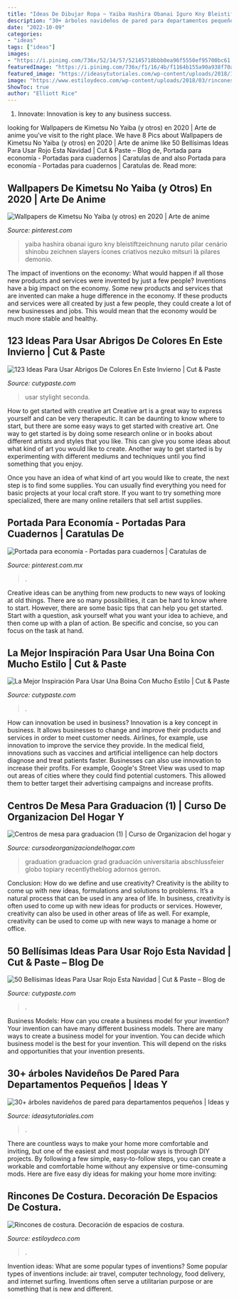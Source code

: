 ```yaml
---
title: "Ideas De Dibujar Ropa ~ Yaiba Hashira Obanai Iguro Kny Bleistiftzeichnung Naruto Pilar Cenário Shinobu Zeichnen Slayers ícones Criativos Nezuko Mitsuri Là Pilares Demonio"
description: "30+ árboles navideños de pared para departamentos pequeños"
date: "2022-10-09"
categories:
- "ideas"
tags: ["ideas"]
images:
- "https://i.pinimg.com/736x/52/14/57/52145718bbb0ea96f5550ef95700bc61.jpg"
featuredImage: "https://i.pinimg.com/736x/f1/16/4b/f1164b155a90a938f70ae9dd2be00d93.jpg"
featured_image: "https://ideasytutoriales.com/wp-content/uploads/2018/11/Arbol-de-Navidad-para-Pared-11.jpg"
image: "https://www.estiloydeco.com/wp-content/uploads/2018/03/rincones-de-costura-7.jpg"
ShowToc: true
author: "Elliott Rice"
---
```



1. Innovate: Innovation is key to any business success.

	

		
looking for Wallpapers de Kimetsu No Yaiba (y otros) en 2020 | Arte de anime you've visit to the right place. We have 8 Pics about Wallpapers de Kimetsu No Yaiba (y otros) en 2020 | Arte de anime like 50 Bellísimas Ideas Para Usar Rojo Esta Navidad | Cut &amp; Paste – Blog de, Portada para economía - Portadas para cuadernos | Caratulas de and also Portada para economía - Portadas para cuadernos | Caratulas de. Read more:
		
    
## Wallpapers De Kimetsu No Yaiba (y Otros) En 2020 | Arte De Anime

<img loading=lazy src="https://i.pinimg.com/736x/52/14/57/52145718bbb0ea96f5550ef95700bc61.jpg" onerror="this.onerror=null;this.src='https://tse2.mm.bing.net/th?id=OIP.jC1bfJM8jydOLXfmo_479AAAAA&amp;pid=15.1';" alt="Wallpapers de Kimetsu No Yaiba (y otros) en 2020 | Arte de anime">

_Source: pinterest.com_

>yaiba hashira obanai iguro kny bleistiftzeichnung naruto pilar cenário shinobu zeichnen slayers ícones criativos nezuko mitsuri là pilares demonio. 

	

The impact of inventions on the economy: What would happen if all those new products and services were invented by just a few people?
Inventions have a big impact on the economy. Some new products and services that are invented can make a huge difference in the economy. If these products and services were all created by just a few people, they could create a lot of new businesses and jobs. This would mean that the economy would be much more stable and healthy.

    
## 123 Ideas Para Usar Abrigos De Colores En Este Invierno | Cut &amp; Paste

<img loading=lazy src="https://www.cutypaste.com/wp-content/uploads/2018/07/e6825a0da8e2747fbfd288cd2f99d33a.jpg" onerror="this.onerror=null;this.src='https://tse4.mm.bing.net/th?id=OIP.JPKTcExVlvFHPg9Zp3wgowHaKM&amp;pid=15.1';" alt="123 Ideas Para Usar Abrigos De Colores En Este Invierno | Cut &amp; Paste">

_Source: cutypaste.com_

>usar stylight seconda. 

	

How to get started with creative art
Creative art is a great way to express yourself and can be very therapeutic. It can be daunting to know where to start, but there are some easy ways to get started with creative art.
One way to get started is by doing some research online or in books about different artists and styles that you like. This can give you some ideas about what kind of art you would like to create. Another way to get started is by experimenting with different mediums and techniques until you find something that you enjoy.

Once you have an idea of what kind of art you would like to create, the next step is to find some supplies. You can usually find everything you need for basic projects at your local craft store. If you want to try something more specialized, there are many online retailers that sell artist supplies.

    
## Portada Para Economía - Portadas Para Cuadernos | Caratulas De

<img loading=lazy src="https://i.pinimg.com/736x/f1/16/4b/f1164b155a90a938f70ae9dd2be00d93.jpg" onerror="this.onerror=null;this.src='https://tse3.mm.bing.net/th?id=OIP.o-xmg8mPCSYMJucPjEDauQHaJ3&amp;pid=15.1';" alt="Portada para economía - Portadas para cuadernos | Caratulas de">

_Source: pinterest.com.mx_

>. 

	

Creative ideas can be anything from new products to new ways of looking at old things. There are so many possibilities, it can be hard to know where to start. However, there are some basic tips that can help you get started. Start with a question, ask yourself what you want your idea to achieve, and then come up with a plan of action. Be specific and concise, so you can focus on the task at hand.

    
## La Mejor Inspiración Para Usar Una Boina Con Mucho Estilo | Cut &amp; Paste

<img loading=lazy src="http://www.cutypaste.com/wp-content/uploads/2018/03/70e6892e4fee6e0cdc46da9738c0bda4.jpg" onerror="this.onerror=null;this.src='https://tse1.mm.bing.net/th?id=OIP.hCjwIpSDaZtUf2WC6c1fYwHaLH&amp;pid=15.1';" alt="La Mejor Inspiración Para Usar Una Boina Con Mucho Estilo | Cut &amp; Paste">

_Source: cutypaste.com_

>. 

	

How can innovation be used in business?
Innovation is a key concept in business. It allows businesses to change and improve their products and services in order to meet customer needs. Airlines, for example, use innovation to improve the service they provide. In the medical field, innovations such as vaccines and artificial intelligence can help doctors diagnose and treat patients faster. Businesses can also use innovation to increase their profits. For example, Google's Street View was used to map out areas of cities where they could find potential customers. This allowed them to better target their advertising campaigns and increase profits.

    
## Centros De Mesa Para Graduacion (1) | Curso De Organizacion Del Hogar Y

<img loading=lazy src="https://cursodeorganizaciondelhogar.com/wp-content/uploads/2016/05/Centros-de-mesa-para-graduacion-1.jpg" onerror="this.onerror=null;this.src='https://tse4.mm.bing.net/th?id=OIP.KTB0EPspuz-q-HXBD7ILuwAAAA&amp;pid=15.1';" alt="Centros de mesa para graduacion (1) | Curso de Organizacion del hogar y">

_Source: cursodeorganizaciondelhogar.com_

>graduation graduacion grad graduación universitaria abschlussfeier globo topiary recentlytheblog adornos gerron. 

	

Conclusion: How do we define and use creativity?
Creativity is the ability to come up with new ideas, formulations and solutions to problems. It’s a natural process that can be used in any area of life. In business, creativity is often used to come up with new ideas for products or services. However, creativity can also be used in other areas of life as well. For example, creativity can be used to come up with new ways to manage a home or office.

    
## 50 Bellísimas Ideas Para Usar Rojo Esta Navidad | Cut &amp; Paste – Blog De

<img loading=lazy src="http://www.cutypaste.com/wp-content/uploads/2017/12/0850bef27377fa8f5835df205f938984.jpg" onerror="this.onerror=null;this.src='https://tse2.mm.bing.net/th?id=OIP.leRCdyK28JyjTS76RJq4EQHaJ4&amp;pid=15.1';" alt="50 Bellísimas Ideas Para Usar Rojo Esta Navidad | Cut &amp; Paste – Blog de">

_Source: cutypaste.com_

>. 

	

Business Models: How can you create a business model for your invention?
Your invention can have many different business models. There are many ways to create a business model for your invention. You can decide which business model is the best for your invention. This will depend on the risks and opportunities that your invention presents.

    
## 30+ árboles Navideños De Pared Para Departamentos Pequeños | Ideas Y

<img loading=lazy src="https://ideasytutoriales.com/wp-content/uploads/2018/11/Arbol-de-Navidad-para-Pared-11.jpg" onerror="this.onerror=null;this.src='https://tse2.mm.bing.net/th?id=OIP.kR0yxfwECtw2b6ke63CNpgDIEs&amp;pid=15.1';" alt="30+ árboles navideños de pared para departamentos pequeños | Ideas y">

_Source: ideasytutoriales.com_

>. 

	

There are countless ways to make your home more comfortable and inviting, but one of the easiest and most popular ways is through DIY projects. By following a few simple, easy-to-follow steps, you can create a workable and comfortable home without any expensive or time-consuming mods. Here are five easy diy ideas for making your home more inviting: 

    
## Rincones De Costura. Decoración De Espacios De Costura.

<img loading=lazy src="https://www.estiloydeco.com/wp-content/uploads/2018/03/rincones-de-costura-7.jpg" onerror="this.onerror=null;this.src='https://tse1.mm.bing.net/th?id=OIP.lHyGnvFtw1G2uhbSKBW5JgHaJ4&amp;pid=15.1';" alt="Rincones de costura. Decoración de espacios de costura.">

_Source: estiloydeco.com_

>. 

	

Invention ideas: What are some popular types of inventions?
Some popular types of inventions include: air travel, computer technology, food delivery, and internet surfing. Inventions often serve a utilitarian purpose or are something that is new and different.


